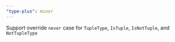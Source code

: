 ```yaml
---
"type-plus": minor
---
```


Support override `never` case for `TupleType`, `IsTuple`, `IsNotTuple`, and `NotTupleType`
